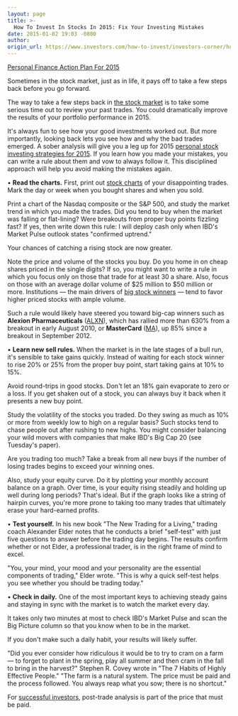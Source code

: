 ```yaml
---
layout: page
title: >-
  How To Invest In Stocks In 2015: Fix Your Investing Mistakes
date: 2015-01-02 19:03 -0800
author:
origin_url: https://www.investors.com/how-to-invest/investors-corner/how-to-trade-best-stocks-in-2015/
---
```


[Personal Finance Action Plan For 2015](http://news.investors.com/special-report/732755-personal-finance-action-plan-for-2015.aspx)

Sometimes in the stock market, just as in life, it pays off to take a few steps back before you go forward.

The way to take a few steps back in [the stock market](https://www.investors.com/stock-market-today) is to take some serious time out to review your past trades. You could dramatically improve the results of your portfolio performance in 2015.

It's always fun to see how your good investments worked out. But more importantly, looking back lets you see how and why the bad trades emerged. A sober analysis will give you a leg up for 2015 [personal stock investing strategies for 2015](http://news.investors.com/special-report/732755-personal-finance-action-plan-for-2015.aspx). If you learn how you made your mistakes, you can write a rule about them and vow to always follow it. This disciplined approach will help you avoid making the mistakes again.

• **Read the charts.** First, print out [stock charts](http://education.investors.com/ibd-university/452143-charting-the-course.aspx) of your disappointing trades. Mark the day or week when you bought shares and when you sold.

Print a chart of the Nasdaq composite or the S&P 500, and study the market trend in which you made the trades. Did you tend to buy when the market was falling or flat-lining? Were breakouts from proper buy points fizzling fast? If yes, then write down this rule: I will deploy cash only when IBD's Market Pulse outlook states "confirmed uptrend."

Your chances of catching a rising stock are now greater.

Note the price and volume of the stocks you buy. Do you home in on cheap shares priced in the single digits? If so, you might want to write a rule in which you focus only on those that trade for at least 30 a share. Also, focus on those with an average dollar volume of \$25 million to \$50 million or more. Institutions — the main drivers of [big stock winners](http://news.investors.com/investing/010215-732941-best-100-stocks-include-biotech-software-semiconductors.htm) — tend to favor higher priced stocks with ample volume.

Such a rule would likely have steered you toward big-cap winners such as **Alexion Pharmaceuticals** ([ALXN](https://research.investors.com/quote.aspx?symbol=ALXN)), which has rallied more than 630% from a breakout in early August 2010, or **MasterCard** ([MA](https://research.investors.com/quote.aspx?symbol=MA)), up 85% since a breakout in September 2012.

• **Learn new sell rules.** When the market is in the late stages of a bull run, it's sensible to take gains quickly. Instead of waiting for each stock winner to rise 20% or 25% from the proper buy point, start taking gains at 10% to 15%.

Avoid round-trips in good stocks. Don't let an 18% gain evaporate to zero or a loss. If you get shaken out of a stock, you can always buy it back when it presents a new buy point.

Study the volatility of the stocks you traded. Do they swing as much as 10% or more from weekly low to high on a regular basis? Such stocks tend to chase people out after rushing to new highs. You might consider balancing your wild movers with companies that make IBD's Big Cap 20 (see Tuesday's paper).

Are you trading too much? Take a break from all new buys if the number of losing trades begins to exceed your winning ones.

Also, study your equity curve. Do it by plotting your monthly account balance on a graph. Over time, is your equity rising steadily and holding up well during long periods? That's ideal. But if the graph looks like a string of hairpin curves, you're more prone to taking too many trades that ultimately erase your hard-earned profits.

• **Test yourself.** In his new book "The New Trading for a Living," trading coach Alexander Elder notes that he conducts a brief "self-test" with just five questions to answer before the trading day begins. The results confirm whether or not Elder, a professional trader, is in the right frame of mind to excel.

"You, your mind, your mood and your personality are the essential components of trading," Elder wrote. "This is why a quick self-test helps you see whether you should be trading today."

• **Check in daily.** One of the most important keys to achieving steady gains and staying in sync with the market is to watch the market every day.

It takes only two minutes at most to check IBD's Market Pulse and scan the Big Picture column so that you know when to be in the market.

If you don't make such a daily habit, your results will likely suffer.

"Did you ever consider how ridiculous it would be to try to cram on a farm — to forget to plant in the spring, play all summer and then cram in the fall to bring in the harvest?" Stephen R. Covey wrote in "The 7 Habits of Highly Effective People." "The farm is a natural system. The price must be paid and the process followed. You always reap what you sow; there is no shortcut."

For [successful investors](http://news.investors.com/investing.aspx), post-trade analysis is part of the price that must be paid.
